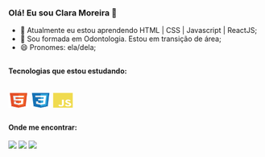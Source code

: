### Olá! Eu sou Clara Moreira 👋

- 🌱 Atualmente eu estou aprendendo HTML | CSS | Javascript | ReactJS;
- 🦋 Sou formada em Odontologia. Estou em transição de área;
- 😄 Pronomes: ela/dela;

##

<h4>Tecnologias que estou estudando:</h4>

<div style="display: inline_block"><br>
  <img align="center" alt="Clara-HTML" height="30" width="40" src="https://raw.githubusercontent.com/devicons/devicon/master/icons/html5/html5-original.svg">
  <img align="center" alt="Clara-CSS" height="30" width="40" src="https://raw.githubusercontent.com/devicons/devicon/master/icons/css3/css3-original.svg">
  <img align="center" alt="Clara-Js" height="30" width="40" src="https://raw.githubusercontent.com/devicons/devicon/master/icons/javascript/javascript-plain.svg">
</div>

##

<h4>Onde me encontrar:</h4>

<div> 
    <a href="https://www.linkedin.com/in/clarammoreira/" target="_blank"><img src="https://img.shields.io/badge/-LinkedIn-%230077B5?style=for-the-badge&logo=linkedin&logoColor=white" target="_blank"></a> 
  <a href = "mailto:anacacamm@gmail.comm"><img src="https://img.shields.io/badge/-Gmail-%23333?style=for-the-badge&logo=gmail&logoColor=white" target="_blank"></a>
  <a href="https://instagram.com/claramreira" target="_blank"><img src="https://img.shields.io/badge/-Instagram-%23E4405F?style=for-the-badge&logo=instagram&logoColor=white" target="_blank"></a>
</div>


